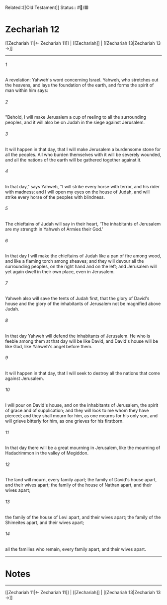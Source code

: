 Related::[[Old Testament]]
Status:: #📖/🟥
# Zechariah 12

[[Zechariah 11|← Zechariah 11]] | [[Zechariah]] | [[Zechariah 13|Zechariah 13 →]]
***



###### 1 
A revelation: Yahweh's word concerning Israel. Yahweh, who stretches out the heavens, and lays the foundation of the earth, and forms the spirit of man within him says: 

###### 2 
"Behold, I will make Jerusalem a cup of reeling to all the surrounding peoples, and it will also be on Judah in the siege against Jerusalem. 

###### 3 
It will happen in that day, that I will make Jerusalem a burdensome stone for all the peoples. All who burden themselves with it will be severely wounded, and all the nations of the earth will be gathered together against it. 

###### 4 
In that day," says Yahweh, "I will strike every horse with terror, and his rider with madness; and I will open my eyes on the house of Judah, and will strike every horse of the peoples with blindness. 

###### 5 
The chieftains of Judah will say in their heart, 'The inhabitants of Jerusalem are my strength in Yahweh of Armies their God.' 

###### 6 
In that day I will make the chieftains of Judah like a pan of fire among wood, and like a flaming torch among sheaves; and they will devour all the surrounding peoples, on the right hand and on the left; and Jerusalem will yet again dwell in their own place, even in Jerusalem. 

###### 7 
Yahweh also will save the tents of Judah first, that the glory of David's house and the glory of the inhabitants of Jerusalem not be magnified above Judah. 

###### 8 
In that day Yahweh will defend the inhabitants of Jerusalem. He who is feeble among them at that day will be like David, and David's house will be like God, like Yahweh's angel before them. 

###### 9 
It will happen in that day, that I will seek to destroy all the nations that come against Jerusalem. 

###### 10 
I will pour on David's house, and on the inhabitants of Jerusalem, the spirit of grace and of supplication; and they will look to me whom they have pierced; and they shall mourn for him, as one mourns for his only son, and will grieve bitterly for him, as one grieves for his firstborn. 

###### 11 
In that day there will be a great mourning in Jerusalem, like the mourning of Hadadrimmon in the valley of Megiddon. 

###### 12 
The land will mourn, every family apart; the family of David's house apart, and their wives apart; the family of the house of Nathan apart, and their wives apart; 

###### 13 
the family of the house of Levi apart, and their wives apart; the family of the Shimeites apart, and their wives apart; 

###### 14 
all the families who remain, every family apart, and their wives apart.

---
# Notes


***
[[Zechariah 11|← Zechariah 11]] | [[Zechariah]] | [[Zechariah 13|Zechariah 13 →]]

